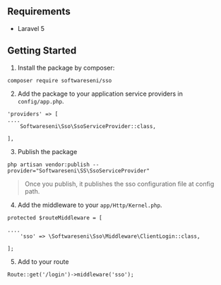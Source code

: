 ## Requirements
* Laravel 5 

## Getting Started
1. Install the package by composer:
```
composer require softwareseni/sso
```
2. Add the package to your application service providers in `config/app.php`.
```
'providers' => [
....
	Softwareseni\Sso\SsoServiceProvider::class,

],
```
3. Publish the package
```
php artisan vendor:publish --provider="Softwareseni\SS\SsoServiceProvider"
```
> Once you publish, it publishes the sso configuration file at config path.
4. Add the middleware to your `app/Http/Kernel.php`.
```
protected $routeMiddleware = [

....
	'sso' => \Softwareseni\Sso\Middleware\ClientLogin::class,

];
```
5. Add to your route
```
Route::get('/login')->middleware('sso');
```
